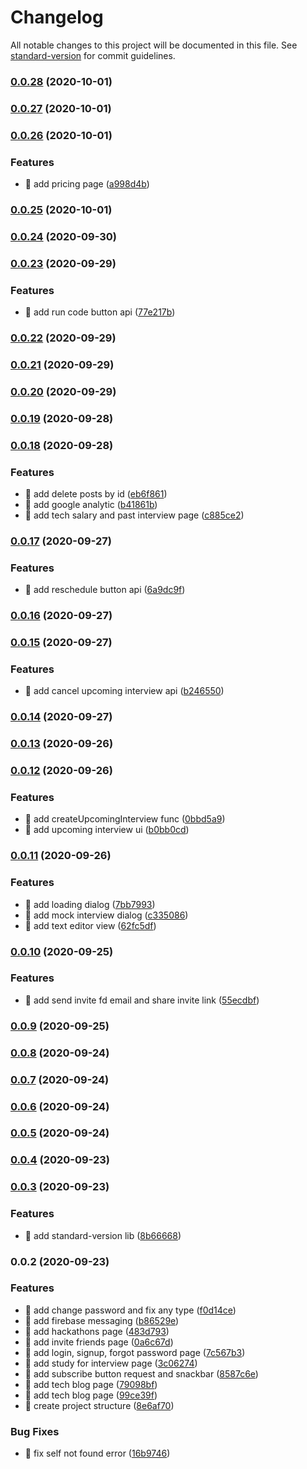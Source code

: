 # Changelog

All notable changes to this project will be documented in this file. See [standard-version](https://github.com/conventional-changelog/standard-version) for commit guidelines.

### [0.0.28](https://github.com/CodersMojoPlatform/codersMojoFrontend/compare/v0.0.27...v0.0.28) (2020-10-01)

### [0.0.27](https://github.com/CodersMojoPlatform/codersMojoFrontend/compare/v0.0.26...v0.0.27) (2020-10-01)

### [0.0.26](https://github.com/CodersMojoPlatform/codersMojoFrontend/compare/v0.0.25...v0.0.26) (2020-10-01)


### Features

* 🎸 add pricing page ([a998d4b](https://github.com/CodersMojoPlatform/codersMojoFrontend/commit/a998d4b7127cfe8eb6fb335153c8f5b773401b73))

### [0.0.25](https://github.com/CodersMojoPlatform/codersMojoFrontend/compare/v0.0.24...v0.0.25) (2020-10-01)

### [0.0.24](https://github.com/CodersMojoPlatform/codersMojoFrontend/compare/v0.0.23...v0.0.24) (2020-09-30)

### [0.0.23](https://github.com/CodersMojoPlatform/codersMojoFrontend/compare/v0.0.22...v0.0.23) (2020-09-29)


### Features

* 🎸 add run code button api ([77e217b](https://github.com/CodersMojoPlatform/codersMojoFrontend/commit/77e217be048c80fd4d74a4e97aaeff2b617561f2))

### [0.0.22](https://github.com/CodersMojoPlatform/codersMojoFrontend/compare/v0.0.21...v0.0.22) (2020-09-29)

### [0.0.21](https://github.com/CodersMojoPlatform/codersMojoFrontend/compare/v0.0.20...v0.0.21) (2020-09-29)

### [0.0.20](https://github.com/CodersMojoPlatform/codersMojoFrontend/compare/v0.0.19...v0.0.20) (2020-09-29)

### [0.0.19](https://github.com/CodersMojoPlatform/codersMojoFrontend/compare/v0.0.18...v0.0.19) (2020-09-28)

### [0.0.18](https://github.com/CodersMojoPlatform/codersMojoFrontend/compare/v0.0.17...v0.0.18) (2020-09-28)


### Features

* 🎸 add delete posts by id ([eb6f861](https://github.com/CodersMojoPlatform/codersMojoFrontend/commit/eb6f86143896326095b90d232f5915ee61b51a31))
* 🎸 add google analytic ([b41861b](https://github.com/CodersMojoPlatform/codersMojoFrontend/commit/b41861b22cf9ede525a700a0a06a81e47c7b87eb))
* 🎸 add tech salary and past interview page ([c885ce2](https://github.com/CodersMojoPlatform/codersMojoFrontend/commit/c885ce28d6ac66ebcdc026c55ab559ba3ced1590))

### [0.0.17](https://github.com/CodersMojoPlatform/codersMojoFrontend/compare/v0.0.16...v0.0.17) (2020-09-27)


### Features

* 🎸 add reschedule button api ([6a9dc9f](https://github.com/CodersMojoPlatform/codersMojoFrontend/commit/6a9dc9f3f3f02a959d840e9c09c3c270b9308648))

### [0.0.16](https://github.com/CodersMojoPlatform/codersMojoFrontend/compare/v0.0.15...v0.0.16) (2020-09-27)

### [0.0.15](https://github.com/CodersMojoPlatform/codersMojoFrontend/compare/v0.0.14...v0.0.15) (2020-09-27)


### Features

* 🎸 add cancel upcoming interview api ([b246550](https://github.com/CodersMojoPlatform/codersMojoFrontend/commit/b2465505063a7695a21be6f63539af70df787abc))

### [0.0.14](https://github.com/CodersMojoPlatform/codersMojoFrontend/compare/v0.0.13...v0.0.14) (2020-09-27)

### [0.0.13](https://github.com/CodersMojoPlatform/codersMojoFrontend/compare/v0.0.12...v0.0.13) (2020-09-26)

### [0.0.12](https://github.com/CodersMojoPlatform/codersMojoFrontend/compare/v0.0.11...v0.0.12) (2020-09-26)


### Features

* 🎸 add createUpcomingInterview func ([0bbd5a9](https://github.com/CodersMojoPlatform/codersMojoFrontend/commit/0bbd5a9dad89e224ee669b37dafb1627827a8893))
* 🎸 add upcoming interview ui ([b0bb0cd](https://github.com/CodersMojoPlatform/codersMojoFrontend/commit/b0bb0cd46b9275b5dfe216c7a6ae8dad97143975))

### [0.0.11](https://github.com/CodersMojoPlatform/codersMojoFrontend/compare/v0.0.10...v0.0.11) (2020-09-26)


### Features

* 🎸 add loading dialog ([7bb7993](https://github.com/CodersMojoPlatform/codersMojoFrontend/commit/7bb799357acd565f5c9b20c5645644ee222dbcfa))
* 🎸 add mock interview dialog ([c335086](https://github.com/CodersMojoPlatform/codersMojoFrontend/commit/c335086ddecab1d2b3dde191b8530fd1dcc67c37))
* 🎸 add text editor view ([62fc5df](https://github.com/CodersMojoPlatform/codersMojoFrontend/commit/62fc5df383a83e184c5034feb7315014b92b44c9))

### [0.0.10](https://github.com/CodersMojoPlatform/codersMojoFrontend/compare/v0.0.9...v0.0.10) (2020-09-25)


### Features

* 🎸 add send invite fd email and share invite link ([55ecdbf](https://github.com/CodersMojoPlatform/codersMojoFrontend/commit/55ecdbfa865bc8e5b88a0f9359cfc645ae34317a))

### [0.0.9](https://github.com/CodersMojoPlatform/codersMojoFrontend/compare/v0.0.8...v0.0.9) (2020-09-25)

### [0.0.8](https://github.com/CodersMojoPlatform/codersMojoFrontend/compare/v0.0.7...v0.0.8) (2020-09-24)

### [0.0.7](https://github.com/CodersMojoPlatform/codersMojoFrontend/compare/v0.0.6...v0.0.7) (2020-09-24)

### [0.0.6](https://github.com/CodersMojoPlatform/codersMojoFrontend/compare/v0.0.5...v0.0.6) (2020-09-24)

### [0.0.5](https://github.com/CodersMojoPlatform/codersMojoFrontend/compare/v0.0.4...v0.0.5) (2020-09-24)

### [0.0.4](https://github.com/CodersMojoPlatform/codersMojoFrontend/compare/v0.0.3...v0.0.4) (2020-09-23)

### [0.0.3](https://github.com/CodersMojoPlatform/codersMojoFrontend/compare/v0.0.2...v0.0.3) (2020-09-23)


### Features

* 🎸 add standard-version lib ([8b66668](https://github.com/CodersMojoPlatform/codersMojoFrontend/commit/8b6666816d02ee33d347998a9977d9815cdeeea9))

### 0.0.2 (2020-09-23)


### Features

* 🎸 add change password and fix any type ([f0d14ce](https://github.com/CodersMojoPlatform/codersMojoFrontend/commit/f0d14ce705ab77c4ed704241734777f88d659c1b))
* 🎸 add firebase messaging ([b86529e](https://github.com/CodersMojoPlatform/codersMojoFrontend/commit/b86529ef9229cd2f11a649f4b02fcc952882518b))
* 🎸 add hackathons page ([483d793](https://github.com/CodersMojoPlatform/codersMojoFrontend/commit/483d7936a519f5462948605bf5fb96df6d1b474e))
* 🎸 add invite friends page ([0a6c67d](https://github.com/CodersMojoPlatform/codersMojoFrontend/commit/0a6c67d4820476f134e32b1f0503c09293ae7ae0))
* 🎸 add login, signup, forgot password page ([7c567b3](https://github.com/CodersMojoPlatform/codersMojoFrontend/commit/7c567b3e6873239471da0667a615d531457b0c5a))
* 🎸 add study for interview page ([3c06274](https://github.com/CodersMojoPlatform/codersMojoFrontend/commit/3c0627456fd8bf602276a637d9133e050a1ae8fd))
* 🎸 add subscribe button request and snackbar ([8587c6e](https://github.com/CodersMojoPlatform/codersMojoFrontend/commit/8587c6e1685d7af75bbd53cbf429e04b98acaa8d))
* 🎸 add tech blog page ([79098bf](https://github.com/CodersMojoPlatform/codersMojoFrontend/commit/79098bf0d759483395e73b345d69767506d8e26e))
* 🎸 add tech blog page ([99ce39f](https://github.com/CodersMojoPlatform/codersMojoFrontend/commit/99ce39f9f9e50f8295d01b9391e22bb45a7cea0f))
* 🎸 create project structure ([8e6af70](https://github.com/CodersMojoPlatform/codersMojoFrontend/commit/8e6af709988e98eb8195b947e2b2227e35f25da0))


### Bug Fixes

* 🐛 fix self not found error ([16b9746](https://github.com/CodersMojoPlatform/codersMojoFrontend/commit/16b97461f7776a9a5e12ba434c9b61ba990f247e))

